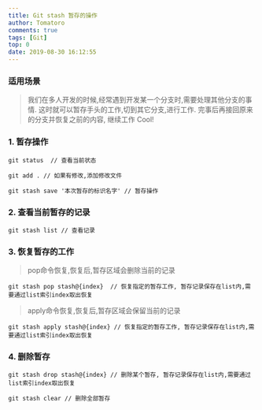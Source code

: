 ```yaml
---
title: Git stash 暂存的操作
author: Tomatoro
comments: true
tags: [Git]
top: 0
date: 2019-08-30 16:12:55
---
```


### 适用场景
> 我们在多人开发的时候,经常遇到开发某一个分支时,需要处理其他分支的事情. 这时就可以暂存手头的工作,切到其它分支,进行工作. 完事后再接回原来的分支并恢复之前的内容, 继续工作 Cool!

<!-- more -->

### 1. 暂存操作

```
git status  // 查看当前状态

git add . // 如果有修改,添加修改文件

git stash save '本次暂存的标识名字' // 暂存操作
```

### 2. 查看当前暂存的记录

```
git stash list // 查看记录
```

### 3. 恢复暂存的工作
> pop命令恢复,恢复后,暂存区域会删除当前的记录
```
git stash pop stash@{index}  // 恢复指定的暂存工作, 暂存记录保存在list内,需要通过list索引index取出恢复
```
> apply命令恢复,恢复后,暂存区域会保留当前的记录
```
git stash apply stash@{index} // 恢复指定的暂存工作, 暂存记录保存在list内,需要通过list索引index取出恢复
```
### 4. 删除暂存
```
git stash drop stash@{index} // 删除某个暂存, 暂存记录保存在list内,需要通过list索引index取出恢复

git stash clear // 删除全部暂存
```